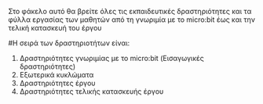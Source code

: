 Στο φάκελο αυτό θα βρείτε όλες τις εκπαιδευτικές δραστηριότητες και τα φύλλα εργασίας των μαθητών από τη γνωριμία με το micro:bit έως και την τελική κατασκευή του έργου

#Η σειρά των δραστηριοτήτων είναι:
  1)  Δραστηριότητες γνωριμίας με το micro:bit (Εισαγωγικές δραστηριότητες)
  2)  Εξωτερικά κυκλώματα
  3)  Δραστηριότητες έργου
  4)  Δραστηριότητες τελικής κατασκευής έργου
